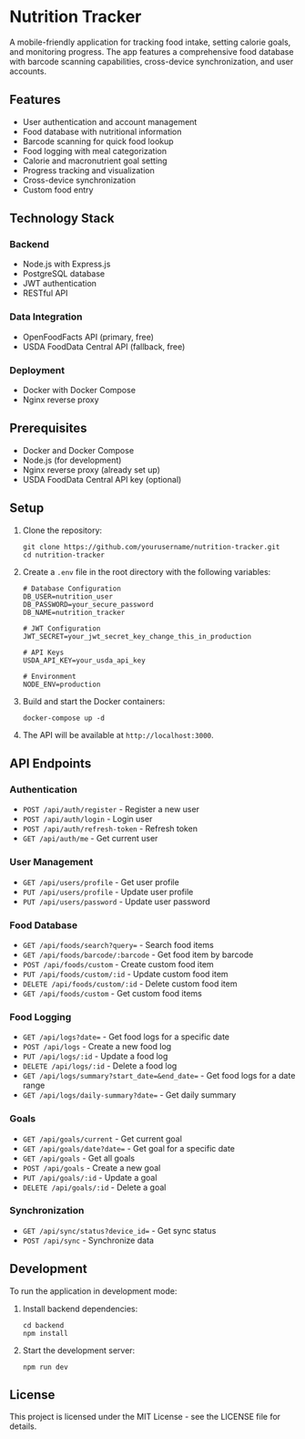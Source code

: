 # Nutrition Tracker

A mobile-friendly application for tracking food intake, setting calorie goals, and monitoring progress. The app features a comprehensive food database with barcode scanning capabilities, cross-device synchronization, and user accounts.

## Features

- User authentication and account management
- Food database with nutritional information
- Barcode scanning for quick food lookup
- Food logging with meal categorization
- Calorie and macronutrient goal setting
- Progress tracking and visualization
- Cross-device synchronization
- Custom food entry

## Technology Stack

### Backend
- Node.js with Express.js
- PostgreSQL database
- JWT authentication
- RESTful API

### Data Integration
- OpenFoodFacts API (primary, free)
- USDA FoodData Central API (fallback, free)

### Deployment
- Docker with Docker Compose
- Nginx reverse proxy

## Prerequisites

- Docker and Docker Compose
- Node.js (for development)
- Nginx reverse proxy (already set up)
- USDA FoodData Central API key (optional)

## Setup

1. Clone the repository:
   ```
   git clone https://github.com/yourusername/nutrition-tracker.git
   cd nutrition-tracker
   ```

2. Create a `.env` file in the root directory with the following variables:
   ```
   # Database Configuration
   DB_USER=nutrition_user
   DB_PASSWORD=your_secure_password
   DB_NAME=nutrition_tracker

   # JWT Configuration
   JWT_SECRET=your_jwt_secret_key_change_this_in_production

   # API Keys
   USDA_API_KEY=your_usda_api_key

   # Environment
   NODE_ENV=production
   ```

3. Build and start the Docker containers:
   ```
   docker-compose up -d
   ```

4. The API will be available at `http://localhost:3000`.

## API Endpoints

### Authentication
- `POST /api/auth/register` - Register a new user
- `POST /api/auth/login` - Login user
- `POST /api/auth/refresh-token` - Refresh token
- `GET /api/auth/me` - Get current user

### User Management
- `GET /api/users/profile` - Get user profile
- `PUT /api/users/profile` - Update user profile
- `PUT /api/users/password` - Update user password

### Food Database
- `GET /api/foods/search?query=` - Search food items
- `GET /api/foods/barcode/:barcode` - Get food item by barcode
- `POST /api/foods/custom` - Create custom food item
- `PUT /api/foods/custom/:id` - Update custom food item
- `DELETE /api/foods/custom/:id` - Delete custom food item
- `GET /api/foods/custom` - Get custom food items

### Food Logging
- `GET /api/logs?date=` - Get food logs for a specific date
- `POST /api/logs` - Create a new food log
- `PUT /api/logs/:id` - Update a food log
- `DELETE /api/logs/:id` - Delete a food log
- `GET /api/logs/summary?start_date=&end_date=` - Get food logs for a date range
- `GET /api/logs/daily-summary?date=` - Get daily summary

### Goals
- `GET /api/goals/current` - Get current goal
- `GET /api/goals/date?date=` - Get goal for a specific date
- `GET /api/goals` - Get all goals
- `POST /api/goals` - Create a new goal
- `PUT /api/goals/:id` - Update a goal
- `DELETE /api/goals/:id` - Delete a goal

### Synchronization
- `GET /api/sync/status?device_id=` - Get sync status
- `POST /api/sync` - Synchronize data

## Development

To run the application in development mode:

1. Install backend dependencies:
   ```
   cd backend
   npm install
   ```

2. Start the development server:
   ```
   npm run dev
   ```

## License

This project is licensed under the MIT License - see the LICENSE file for details.